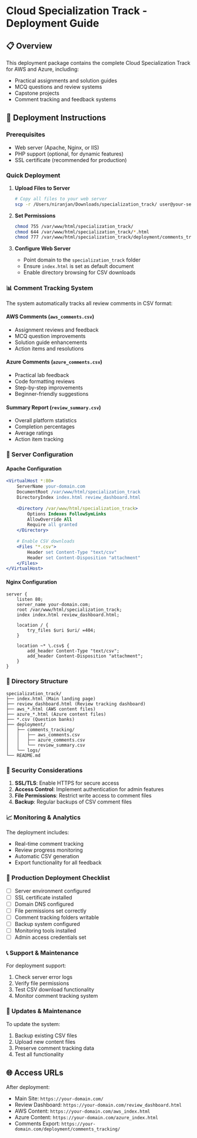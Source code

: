 # Cloud Specialization Track - Deployment Guide

## 📋 Overview
This deployment package contains the complete Cloud Specialization Track for AWS and Azure, including:
- Practical assignments and solution guides
- MCQ questions and review systems
- Capstone projects
- Comment tracking and feedback systems

## 🚀 Deployment Instructions

### Prerequisites
- Web server (Apache, Nginx, or IIS)
- PHP support (optional, for dynamic features)
- SSL certificate (recommended for production)

### Quick Deployment

1. **Upload Files to Server**
   ```bash
   # Copy all files to your web server
   scp -r /Users/niranjan/Downloads/specialization_track/ user@your-server:/var/www/html/
   ```

2. **Set Permissions**
   ```bash
   chmod 755 /var/www/html/specialization_track/
   chmod 644 /var/www/html/specialization_track/*.html
   chmod 777 /var/www/html/specialization_track/deployment/comments_tracking/
   ```

3. **Configure Web Server**
   - Point domain to the `specialization_track` folder
   - Ensure `index.html` is set as default document
   - Enable directory browsing for CSV downloads

### 📊 Comment Tracking System

The system automatically tracks all review comments in CSV format:

#### AWS Comments (`aws_comments.csv`)
- Assignment reviews and feedback
- MCQ question improvements
- Solution guide enhancements
- Action items and resolutions

#### Azure Comments (`azure_comments.csv`)
- Practical lab feedback
- Code formatting reviews
- Step-by-step improvements
- Beginner-friendly suggestions

#### Summary Report (`review_summary.csv`)
- Overall platform statistics
- Completion percentages
- Average ratings
- Action item tracking

### 🔧 Server Configuration

#### Apache Configuration
```apache
<VirtualHost *:80>
    ServerName your-domain.com
    DocumentRoot /var/www/html/specialization_track
    DirectoryIndex index.html review_dashboard.html
    
    <Directory /var/www/html/specialization_track>
        Options Indexes FollowSymLinks
        AllowOverride All
        Require all granted
    </Directory>
    
    # Enable CSV downloads
    <Files "*.csv">
        Header set Content-Type "text/csv"
        Header set Content-Disposition "attachment"
    </Files>
</VirtualHost>
```

#### Nginx Configuration
```nginx
server {
    listen 80;
    server_name your-domain.com;
    root /var/www/html/specialization_track;
    index index.html review_dashboard.html;
    
    location / {
        try_files $uri $uri/ =404;
    }
    
    location ~* \.csv$ {
        add_header Content-Type "text/csv";
        add_header Content-Disposition "attachment";
    }
}
```

### 📁 Directory Structure
```
specialization_track/
├── index.html (Main landing page)
├── review_dashboard.html (Review tracking dashboard)
├── aws_*.html (AWS content files)
├── azure_*.html (Azure content files)
├── *.csv (Question banks)
├── deployment/
│   ├── comments_tracking/
│   │   ├── aws_comments.csv
│   │   ├── azure_comments.csv
│   │   └── review_summary.csv
│   └── logs/
└── README.md
```

### 🔐 Security Considerations

1. **SSL/TLS**: Enable HTTPS for secure access
2. **Access Control**: Implement authentication for admin features
3. **File Permissions**: Restrict write access to comment files
4. **Backup**: Regular backups of CSV comment files

### 📈 Monitoring & Analytics

The deployment includes:
- Real-time comment tracking
- Review progress monitoring
- Automatic CSV generation
- Export functionality for all feedback

### 🚀 Production Deployment Checklist

- [ ] Server environment configured
- [ ] SSL certificate installed
- [ ] Domain DNS configured
- [ ] File permissions set correctly
- [ ] Comment tracking folders writable
- [ ] Backup system configured
- [ ] Monitoring tools installed
- [ ] Admin access credentials set

### 📞 Support & Maintenance

For deployment support:
1. Check server error logs
2. Verify file permissions
3. Test CSV download functionality
4. Monitor comment tracking system

### 🔄 Updates & Maintenance

To update the system:
1. Backup existing CSV files
2. Upload new content files
3. Preserve comment tracking data
4. Test all functionality

## 🌐 Access URLs

After deployment:
- Main Site: `https://your-domain.com/`
- Review Dashboard: `https://your-domain.com/review_dashboard.html`
- AWS Content: `https://your-domain.com/aws_index.html`
- Azure Content: `https://your-domain.com/azure_index.html`
- Comments Export: `https://your-domain.com/deployment/comments_tracking/`